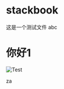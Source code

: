 # stackbook
这是一个测试文件   abc

# 你好1

![Test](https://pic3.zhimg.com/v2-58d652598269710fa67ec8d1c88d8f03_r.jpg?source=1940ef5c)


za
<!--stackedit_data:
eyJoaXN0b3J5IjpbMTQ5NzMyODQ0MSwtNzQ4NDMxNjQzLDE0NT
Q1OTA1NzFdfQ==
-->